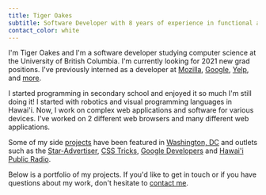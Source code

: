 ```yaml
---
title: Tiger Oakes
subtitle: Software Developer with 8 years of experience in functional and object-oriented programming.
contact_color: white
---
```


I'm Tiger Oakes and I'm a software developer studying computer science at the University of British Columbia. I'm currently looking for 2021 new grad positions. I've previously interned as a developer at [Mozilla](/projects/mozilla), [Google](/projects/google), [Yelp](/projects/yelp), and [more](/resume).

I started programming in secondary school and enjoyed it so much I'm still doing it! I started with robotics and visual programming languages in Hawai'i. Now, I work on complex web applications and software for various devices. I've worked on 2 different web browsers and many different web applications.

Some of my side [projects](/projects/) have been featured in [Washington, DC](https://gabbard.house.gov/news/press-releases/rep-tulsi-gabbard-presents-congressional-awards-young-leaders-hawai-i-s-second) and outlets such as the [Star-Advertiser](/featured-in/star-advertiser), [CSS Tricks](https://css-tricks.com/maskable-icons-android-adaptive-icons-for-your-pwa/), [Google Developers](https://developers.google.com/web/updates/2019/12/nic79#maskable-icons) and [Hawai'i Public Radio](http://www.bytemarkscafe.org/2015/04/29/episode-348-sounding-rockets-apr-29-2015/).

Below is a portfolio of my projects. If you'd like to get in touch or if you have questions about my work, don't hesitate to [contact me](/contact/).
